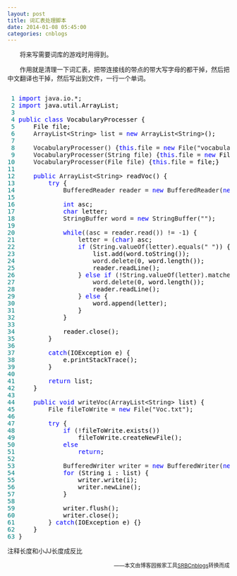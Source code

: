 ```yaml
---
layout: post
title: 词汇表处理脚本
date: 2014-01-08 05:45:00
categories: cnblogs
---
```


<p>　　将来写需要词库的游戏时用得到。</p>
<p>　　作用就是清理一下词汇表，把带连接线的带点的带大写字母的都干掉，然后把中文翻译也干掉，然后写出到文件，一行一个单词。</p>
<div class="cnblogs_code" onclick="cnblogs_code_show('d2bedcfb-92b3-4253-876c-feb83dc88f05')"><img id="code_img_closed_d2bedcfb-92b3-4253-876c-feb83dc88f05" class="code_img_closed" src="http://images.cnblogs.com/OutliningIndicators/ContractedBlock.gif" alt="" /><img id="code_img_opened_d2bedcfb-92b3-4253-876c-feb83dc88f05" class="code_img_opened" style="display: none;" onclick="cnblogs_code_hide('d2bedcfb-92b3-4253-876c-feb83dc88f05',event)" src="http://images.cnblogs.com/OutliningIndicators/ExpandedBlockStart.gif" alt="" />
<div id="cnblogs_code_open_d2bedcfb-92b3-4253-876c-feb83dc88f05" class="cnblogs_code_hide">
<pre><span style="color: #008080;"> 1</span> <span style="color: #0000ff;">import</span> java.io.*<span style="color: #000000;">;
</span><span style="color: #008080;"> 2</span> <span style="color: #0000ff;">import</span><span style="color: #000000;"> java.util.ArrayList;
</span><span style="color: #008080;"> 3</span> 
<span style="color: #008080;"> 4</span> <span style="color: #0000ff;">public</span> <span style="color: #0000ff;">class</span><span style="color: #000000;"> VocabularyProcesser {
</span><span style="color: #008080;"> 5</span> <span style="color: #000000;">    File file;
</span><span style="color: #008080;"> 6</span>     ArrayList&lt;String&gt; list = <span style="color: #0000ff;">new</span> ArrayList&lt;String&gt;<span style="color: #000000;">();
</span><span style="color: #008080;"> 7</span>     
<span style="color: #008080;"> 8</span>     VocabularyProcesser() {<span style="color: #0000ff;">this</span>.file = <span style="color: #0000ff;">new</span> File("vocabulary.txt"<span style="color: #000000;">);}
</span><span style="color: #008080;"> 9</span>     VocabularyProcesser(String file) {<span style="color: #0000ff;">this</span>.file = <span style="color: #0000ff;">new</span><span style="color: #000000;"> File(file);}
</span><span style="color: #008080;">10</span>     VocabularyProcesser(File file) {<span style="color: #0000ff;">this</span>.file =<span style="color: #000000;"> file;}
</span><span style="color: #008080;">11</span>     
<span style="color: #008080;">12</span>     <span style="color: #0000ff;">public</span> ArrayList&lt;String&gt;<span style="color: #000000;"> readVoc() {
</span><span style="color: #008080;">13</span>         <span style="color: #0000ff;">try</span><span style="color: #000000;"> {
</span><span style="color: #008080;">14</span>             BufferedReader reader = <span style="color: #0000ff;">new</span> BufferedReader(<span style="color: #0000ff;">new</span> InputStreamReader(<span style="color: #0000ff;">new</span><span style="color: #000000;"> FileInputStream(file)));
</span><span style="color: #008080;">15</span>             
<span style="color: #008080;">16</span>             <span style="color: #0000ff;">int</span><span style="color: #000000;"> asc;
</span><span style="color: #008080;">17</span>             <span style="color: #0000ff;">char</span><span style="color: #000000;"> letter;
</span><span style="color: #008080;">18</span>             StringBuffer word = <span style="color: #0000ff;">new</span> StringBuffer(""<span style="color: #000000;">);
</span><span style="color: #008080;">19</span>             
<span style="color: #008080;">20</span>             <span style="color: #0000ff;">while</span>((asc = reader.read()) != -1<span style="color: #000000;">) {
</span><span style="color: #008080;">21</span>                 letter = (<span style="color: #0000ff;">char</span><span style="color: #000000;">) asc;
</span><span style="color: #008080;">22</span>                 <span style="color: #0000ff;">if</span> (String.valueOf(letter).equals(" "<span style="color: #000000;">)) {
</span><span style="color: #008080;">23</span> <span style="color: #000000;">                    list.add(word.toString());
</span><span style="color: #008080;">24</span>                     word.delete(0<span style="color: #000000;">, word.length());
</span><span style="color: #008080;">25</span> <span style="color: #000000;">                    reader.readLine();
</span><span style="color: #008080;">26</span>                 } <span style="color: #0000ff;">else</span> <span style="color: #0000ff;">if</span> (!String.valueOf(letter).matches("[a-z]"<span style="color: #000000;">)) {
</span><span style="color: #008080;">27</span>                     word.delete(0<span style="color: #000000;">, word.length());
</span><span style="color: #008080;">28</span> <span style="color: #000000;">                    reader.readLine();
</span><span style="color: #008080;">29</span>                 } <span style="color: #0000ff;">else</span><span style="color: #000000;"> {
</span><span style="color: #008080;">30</span> <span style="color: #000000;">                    word.append(letter);
</span><span style="color: #008080;">31</span> <span style="color: #000000;">                }
</span><span style="color: #008080;">32</span> <span style="color: #000000;">            }
</span><span style="color: #008080;">33</span>             
<span style="color: #008080;">34</span> <span style="color: #000000;">            reader.close();
</span><span style="color: #008080;">35</span> <span style="color: #000000;">        } 
</span><span style="color: #008080;">36</span>         
<span style="color: #008080;">37</span>         <span style="color: #0000ff;">catch</span><span style="color: #000000;">(IOException e) {
</span><span style="color: #008080;">38</span> <span style="color: #000000;">            e.printStackTrace();
</span><span style="color: #008080;">39</span> <span style="color: #000000;">        }
</span><span style="color: #008080;">40</span>         
<span style="color: #008080;">41</span>         <span style="color: #0000ff;">return</span><span style="color: #000000;"> list;
</span><span style="color: #008080;">42</span> <span style="color: #000000;">    }
</span><span style="color: #008080;">43</span>     
<span style="color: #008080;">44</span>     <span style="color: #0000ff;">public</span> <span style="color: #0000ff;">void</span> writeVoc(ArrayList&lt;String&gt;<span style="color: #000000;"> list) {
</span><span style="color: #008080;">45</span>         File fileToWrite = <span style="color: #0000ff;">new</span> File("Voc.txt"<span style="color: #000000;">);
</span><span style="color: #008080;">46</span>         
<span style="color: #008080;">47</span>         <span style="color: #0000ff;">try</span><span style="color: #000000;"> {
</span><span style="color: #008080;">48</span>             <span style="color: #0000ff;">if</span> (!<span style="color: #000000;">fileToWrite.exists())
</span><span style="color: #008080;">49</span> <span style="color: #000000;">                fileToWrite.createNewFile();
</span><span style="color: #008080;">50</span>             <span style="color: #0000ff;">else</span>
<span style="color: #008080;">51</span>                 <span style="color: #0000ff;">return</span><span style="color: #000000;">;
</span><span style="color: #008080;">52</span>         
<span style="color: #008080;">53</span>             BufferedWriter writer = <span style="color: #0000ff;">new</span> BufferedWriter(<span style="color: #0000ff;">new</span> OutputStreamWriter(<span style="color: #0000ff;">new</span><span style="color: #000000;"> FileOutputStream(fileToWrite)));
</span><span style="color: #008080;">54</span>             <span style="color: #0000ff;">for</span><span style="color: #000000;"> (String i : list) {
</span><span style="color: #008080;">55</span> <span style="color: #000000;">                writer.write(i);
</span><span style="color: #008080;">56</span> <span style="color: #000000;">                writer.newLine();
</span><span style="color: #008080;">57</span> <span style="color: #000000;">            }
</span><span style="color: #008080;">58</span>             
<span style="color: #008080;">59</span> <span style="color: #000000;">            writer.flush();
</span><span style="color: #008080;">60</span> <span style="color: #000000;">            writer.close();
</span><span style="color: #008080;">61</span>         } <span style="color: #0000ff;">catch</span><span style="color: #000000;">(IOException e) {}
</span><span style="color: #008080;">62</span> <span style="color: #000000;">    }
</span><span style="color: #008080;">63</span> }</pre>
</div>
<span class="cnblogs_code_collapse">注释长度和小JJ长度成反比</span></div>

<p align=right><span style="font-size: 12px">——本文由博客园搬家工具<a href="https://github.com/mlxy/SRBCnblogs">SRBCnblogs</a>转换而成</span></p>